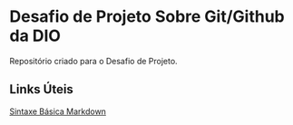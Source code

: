 # Desafio de Projeto Sobre Git/Github da DIO
Repositório criado para o Desafio de Projeto.

## Links Úteis

[Sintaxe Básica Markdown](https://www.markdownguide.org/basic-syntax/)
